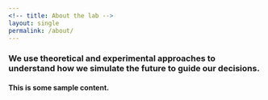 ```yaml
---
<!-- title: About the lab -->
layout: single
permalink: /about/
---
```


<h3>
	We use theoretical and experimental approaches to understand how we simulate the future to guide our decisions.
</h3>

<h4>
	This is some sample content.
</h4>